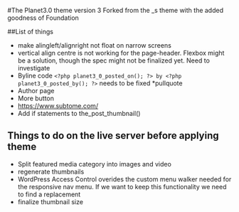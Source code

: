 #The Planet3.0 theme version 3
Forked from the _s theme with the added goodness of Foundation

##List of things
* make alingleft/alignright not float on narrow screens
* vertical align centre is not working for the page-header. Flexbox might be a solution, though the spec might not be finalized yet. Need to investigate
* Byline code `<?php planet3_0_posted_on(); ?> by <?php planet3_0_posted_by(); ?>` needs to be fixed
*pullquote
* Author page
* More button
* https://www.subtome.com/
* Add if statements to the_post_thumbnail()

## Things to do on the live server before applying theme
* Split featured media category into images and video
* regenerate thumbnails
* WordPress Access Control overides the custom menu walker needed for the responsive nav menu. If we want to keep this functionality we need to find a replacement
* finalize thumbnail size